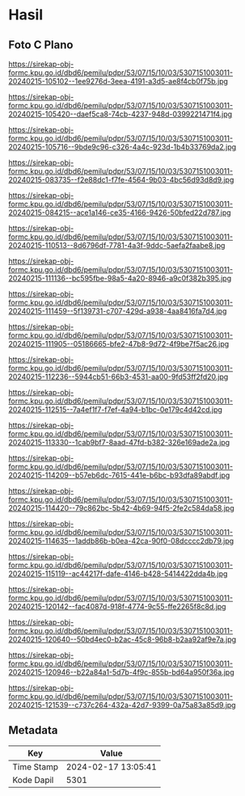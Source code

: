 # Hasil

## Foto C Plano

https://sirekap-obj-formc.kpu.go.id/dbd6/pemilu/pdpr/53/07/15/10/03/5307151003011-20240215-105102--1ee9276d-3eea-4191-a3d5-ae8f4cb0f75b.jpg

https://sirekap-obj-formc.kpu.go.id/dbd6/pemilu/pdpr/53/07/15/10/03/5307151003011-20240215-105420--daef5ca8-74cb-4237-948d-0399221471f4.jpg

https://sirekap-obj-formc.kpu.go.id/dbd6/pemilu/pdpr/53/07/15/10/03/5307151003011-20240215-105716--9bde9c96-c326-4a4c-923d-1b4b33769da2.jpg

https://sirekap-obj-formc.kpu.go.id/dbd6/pemilu/pdpr/53/07/15/10/03/5307151003011-20240215-083735--f2e88dc1-f7fe-4564-9b03-4bc56d93d8d9.jpg

https://sirekap-obj-formc.kpu.go.id/dbd6/pemilu/pdpr/53/07/15/10/03/5307151003011-20240215-084215--ace1a146-ce35-4166-9426-50bfed22d787.jpg

https://sirekap-obj-formc.kpu.go.id/dbd6/pemilu/pdpr/53/07/15/10/03/5307151003011-20240215-110513--8d6796df-7781-4a3f-9ddc-5aefa2faabe8.jpg

https://sirekap-obj-formc.kpu.go.id/dbd6/pemilu/pdpr/53/07/15/10/03/5307151003011-20240215-111136--bc595fbe-98a5-4a20-8946-a9c0f382b395.jpg

https://sirekap-obj-formc.kpu.go.id/dbd6/pemilu/pdpr/53/07/15/10/03/5307151003011-20240215-111459--5f139731-c707-429d-a938-4aa8416fa7d4.jpg

https://sirekap-obj-formc.kpu.go.id/dbd6/pemilu/pdpr/53/07/15/10/03/5307151003011-20240215-111905--05186665-bfe2-47b8-9d72-4f9be7f5ac26.jpg

https://sirekap-obj-formc.kpu.go.id/dbd6/pemilu/pdpr/53/07/15/10/03/5307151003011-20240215-112236--5944cb51-66b3-4531-aa00-9fd53ff2fd20.jpg

https://sirekap-obj-formc.kpu.go.id/dbd6/pemilu/pdpr/53/07/15/10/03/5307151003011-20240215-112515--7a4ef1f7-f7ef-4a94-b1bc-0e179c4d42cd.jpg

https://sirekap-obj-formc.kpu.go.id/dbd6/pemilu/pdpr/53/07/15/10/03/5307151003011-20240215-113330--1cab9bf7-8aad-47fd-b382-326e169ade2a.jpg

https://sirekap-obj-formc.kpu.go.id/dbd6/pemilu/pdpr/53/07/15/10/03/5307151003011-20240215-114209--b57eb6dc-7615-441e-b6bc-b93dfa89abdf.jpg

https://sirekap-obj-formc.kpu.go.id/dbd6/pemilu/pdpr/53/07/15/10/03/5307151003011-20240215-114420--79c862bc-5b42-4b69-94f5-2fe2c584da58.jpg

https://sirekap-obj-formc.kpu.go.id/dbd6/pemilu/pdpr/53/07/15/10/03/5307151003011-20240215-114635--1addb86b-b0ea-42ca-90f0-08dcccc2db79.jpg

https://sirekap-obj-formc.kpu.go.id/dbd6/pemilu/pdpr/53/07/15/10/03/5307151003011-20240215-115119--ac44217f-dafe-4146-b428-5414422dda4b.jpg

https://sirekap-obj-formc.kpu.go.id/dbd6/pemilu/pdpr/53/07/15/10/03/5307151003011-20240215-120142--fac4087d-918f-4774-9c55-ffe2265f8c8d.jpg

https://sirekap-obj-formc.kpu.go.id/dbd6/pemilu/pdpr/53/07/15/10/03/5307151003011-20240215-120640--50bd4ec0-b2ac-45c8-96b8-b2aa92af9e7a.jpg

https://sirekap-obj-formc.kpu.go.id/dbd6/pemilu/pdpr/53/07/15/10/03/5307151003011-20240215-120946--b22a84a1-5d7b-4f9c-855b-bd64a950f36a.jpg

https://sirekap-obj-formc.kpu.go.id/dbd6/pemilu/pdpr/53/07/15/10/03/5307151003011-20240215-121539--c737c264-432a-42d7-9399-0a75a83a85d9.jpg


## Metadata

| Key        | Value               |
| ---------- | ------------------- |
| Time Stamp | 2024-02-17 13:05:41 |
| Kode Dapil | 5301                |



